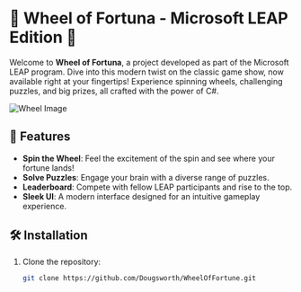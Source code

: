 # 🎡 Wheel of Fortuna - Microsoft LEAP Edition 🎡

Welcome to **Wheel of Fortuna**, a project developed as part of the Microsoft LEAP program. Dive into this modern twist on the classic game show, now available right at your fingertips! Experience spinning wheels, challenging puzzles, and big prizes, all crafted with the power of C#.

![Wheel Image]([https://placeimg.com/640/480/tech](https://images.unsplash.com/photo-1603037750986-9b5feaa76b39?ixlib=rb-4.0.3&ixid=M3wxMjA3fDB8MHxwaG90by1wYWdlfHx8fGVufDB8fHx8fA%3D%3D&auto=format&fit=crop&w=2070&q=80))

## 🚀 Features

- **Spin the Wheel**: Feel the excitement of the spin and see where your fortune lands!
- **Solve Puzzles**: Engage your brain with a diverse range of puzzles.
- **Leaderboard**: Compete with fellow LEAP participants and rise to the top.
- **Sleek UI**: A modern interface designed for an intuitive gameplay experience.

## 🛠 Installation

1. Clone the repository:
   ```bash
   git clone https://github.com/Dougsworth/WheelOfFortune.git
